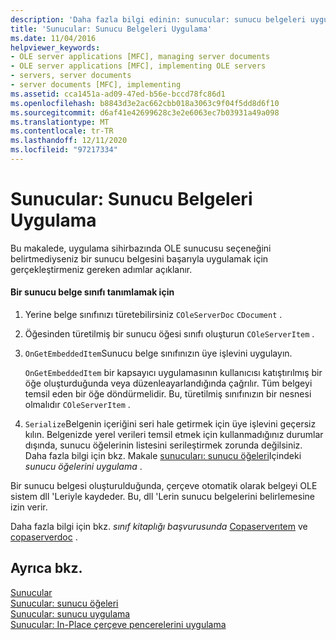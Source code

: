 ```yaml
---
description: 'Daha fazla bilgi edinin: sunucular: sunucu belgeleri uygulama'
title: 'Sunucular: Sunucu Belgeleri Uygulama'
ms.date: 11/04/2016
helpviewer_keywords:
- OLE server applications [MFC], managing server documents
- OLE server applications [MFC], implementing OLE servers
- servers, server documents
- server documents [MFC], implementing
ms.assetid: cca1451a-ad09-47ed-b56e-bccd78fc86d1
ms.openlocfilehash: b8843d3e2ac662cbb018a3063c9f04f5dd8d6f10
ms.sourcegitcommit: d6af41e42699628c3e2e6063ec7b03931a49a098
ms.translationtype: MT
ms.contentlocale: tr-TR
ms.lasthandoff: 12/11/2020
ms.locfileid: "97217334"
---
```

# <a name="servers-implementing-server-documents"></a>Sunucular: Sunucu Belgeleri Uygulama

Bu makalede, uygulama sihirbazında OLE sunucusu seçeneğini belirtmediyseniz bir sunucu belgesini başarıyla uygulamak için gerçekleştirmeniz gereken adımlar açıklanır.

#### <a name="to-define-a-server-document-class"></a>Bir sunucu belge sınıfı tanımlamak için

1. Yerine belge sınıfınızı türetebilirsiniz `COleServerDoc` `CDocument` .

1. Öğesinden türetilmiş bir sunucu öğesi sınıfı oluşturun `COleServerItem` .

1. `OnGetEmbeddedItem`Sunucu belge sınıfınızın üye işlevini uygulayın.

   `OnGetEmbeddedItem` bir kapsayıcı uygulamasının kullanıcısı katıştırılmış bir öğe oluşturduğunda veya düzenleayarlandığında çağrılır. Tüm belgeyi temsil eden bir öğe döndürmelidir. Bu, türetilmiş sınıfınızın bir nesnesi olmalıdır `COleServerItem` .

1. `Serialize`Belgenin içeriğini seri hale getirmek için üye işlevini geçersiz kılın. Belgenizde yerel verileri temsil etmek için kullanmadığınız durumlar dışında, sunucu öğelerinin listesini serileştirmek zorunda değilsiniz. Daha fazla bilgi için bkz. Makale [sunucuları: sunucu öğeleri](../mfc/servers-server-items.md)Içindeki *sunucu öğelerini uygulama* .

Bir sunucu belgesi oluşturulduğunda, çerçeve otomatik olarak belgeyi OLE sistem dll 'Leriyle kaydeder. Bu, dll 'Lerin sunucu belgelerini belirlemesine izin verir.

Daha fazla bilgi için bkz. *sınıf kitaplığı başvurusunda* [Copaserverıtem](../mfc/reference/coleserveritem-class.md) ve [copaserverdoc](../mfc/reference/coleserverdoc-class.md) .

## <a name="see-also"></a>Ayrıca bkz.

[Sunucular](../mfc/servers.md)<br/>
[Sunucular: sunucu öğeleri](../mfc/servers-server-items.md)<br/>
[Sunucular: sunucu uygulama](../mfc/servers-implementing-a-server.md)<br/>
[Sunucular: In-Place çerçeve pencerelerini uygulama](../mfc/servers-implementing-in-place-frame-windows.md)
